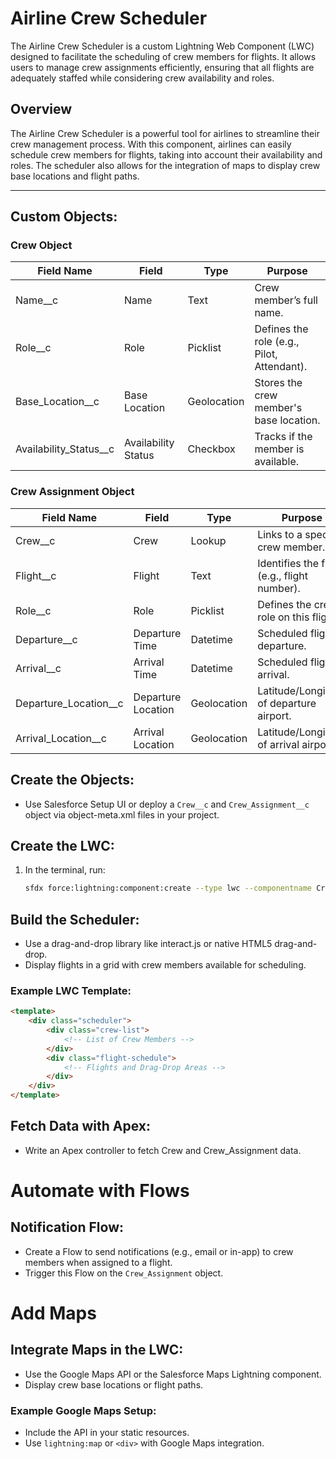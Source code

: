 # Airline Crew Scheduler

The Airline Crew Scheduler is a custom Lightning Web Component (LWC) designed to facilitate the scheduling of crew members for flights. It allows users to manage crew assignments efficiently, ensuring that all flights are adequately staffed while considering crew availability and roles.

## Overview

The Airline Crew Scheduler is a powerful tool for airlines to streamline their crew management process. With this component, airlines can easily schedule crew members for flights, taking into account their availability and roles. The scheduler also allows for the integration of maps to display crew base locations and flight paths.

---

## Custom Objects:

### Crew Object

| Field Name            | Field                | Type       | Purpose                                                         |
|-----------------------|----------------------|------------|-----------------------------------------------------------------|
| Name__c               | Name                 | Text       | Crew member’s full name.                                       |
| Role__c               | Role                 | Picklist   | Defines the role (e.g., Pilot, Attendant).                    |
| Base_Location__c      | Base Location        | Geolocation | Stores the crew member's base location.                        |
| Availability_Status__c | Availability Status   | Checkbox   | Tracks if the member is available.                             |

### Crew Assignment Object

| Field Name            | Field                | Type       | Purpose                                                         |
|-----------------------|----------------------|------------|-----------------------------------------------------------------|
| Crew__c               | Crew                 | Lookup     | Links to a specific crew member.                               |
| Flight__c             | Flight               | Text       | Identifies the flight (e.g., flight number).                  |
| Role__c               | Role                 | Picklist   | Defines the crew’s role on this flight.                        |
| Departure__c          | Departure Time       | Datetime   | Scheduled flight departure.                                     |
| Arrival__c            | Arrival Time         | Datetime   | Scheduled flight arrival.                                       |
| Departure_Location__c  | Departure Location    | Geolocation | Latitude/Longitude of departure airport.                       |
| Arrival_Location__c   | Arrival Location      | Geolocation | Latitude/Longitude of arrival airport.                         |

## Create the Objects:
- Use Salesforce Setup UI or deploy a `Crew__c` and `Crew_Assignment__c` object via object-meta.xml files in your project.


## Create the LWC:
1. In the terminal, run:
   ```bash
   sfdx force:lightning:component:create --type lwc --componentname CrewScheduler --outputdir force-app/main/default/lwc
   ```

## Build the Scheduler:
- Use a drag-and-drop library like interact.js or native HTML5 drag-and-drop.
- Display flights in a grid with crew members available for scheduling.

### Example LWC Template:
```html
<template>
    <div class="scheduler">
        <div class="crew-list">
            <!-- List of Crew Members -->
        </div>
        <div class="flight-schedule">
            <!-- Flights and Drag-Drop Areas -->
        </div>
    </div>
</template>
```

## Fetch Data with Apex:
- Write an Apex controller to fetch Crew and Crew_Assignment data.

# Automate with Flows

## Notification Flow:
- Create a Flow to send notifications (e.g., email or in-app) to crew members when assigned to a flight.
- Trigger this Flow on the `Crew_Assignment` object.


# Add Maps

## Integrate Maps in the LWC:
- Use the Google Maps API or the Salesforce Maps Lightning component.
- Display crew base locations or flight paths.

### Example Google Maps Setup:
- Include the API in your static resources.
- Use `lightning:map` or `<div>` with Google Maps integration.
